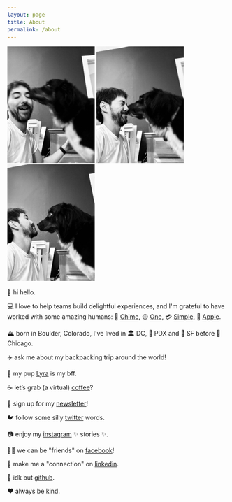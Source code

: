 ```yaml
---
layout: page
title: About
permalink: /about
---
```

<div style="width: 100%; margin: auto;">
  <img src="img/lyra-and-benjamin/IMG_2713.jpeg" style="width: 200px;" />
  <img src="img/lyra-and-benjamin/IMG_2715.jpeg" style="width: 200px;" />
  <img src="img/lyra-and-benjamin/IMG_2716.jpeg" style="width: 200px;" />
</div>

👋 hi hello.<br />

💻 I love to help teams build delightful experiences, and I'm grateful to have worked with some amazing humans: 💚 [Chime](https://chime.com/), 🟡 [One](https://onefinance.com/), 💳 [Simple](https://en.wikipedia.org/wiki/Simple_(bank)), 📱 [Apple](https://apple.com/).<br />

🏔 born in Boulder, Colorado, I've lived in 🏛 DC, 🌲 PDX and 🌁 SF before 🍕 Chicago.<br />

✈️ ask me about my backpacking trip around the world!<br />

🐶 my pup <a href="http://lyra.dog">Lyra</a> is my bff.<br />

☕️ let’s grab (a virtual) [coffee](https://calendly.com/benjaminchait/30min)?<br />

💌 sign up for my [newsletter](https://benjaminchait.substack.com/subscribe)!<br />

🐦 follow some silly [twitter](https://twitter.com/benjaminchait) words.<br />

📷 enjoy my [instagram](https://instagram.com/benjaminchait) ✨ stories ✨.<br />

👯‍♀️ we can be "friends" on [facebook](https://facebook.com/benjaminchait)!<br />

👔 make me a "connection" on [linkedin](https://linkedin.com/in/benjaminchait).<br />

👾 idk but [github](https://github.com/benjaminchait).<br />

❤️ always be kind.
